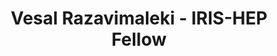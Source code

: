 ---
layout: fellow
pagetype: fellow
permalink: /fellows/VesalRazavimaleki.html
fellow-name: Vesal Razavimaleki
title: Vesal Razavimaleki - IRIS-HEP Fellow
active: false
dates:
  start: 2020-07-01
  end: 2020-09-30
photo: /assets/images/team/fellows-2020/Vesal-Razavimaleki.png
institution: University of California, San Diego
website:
e-mail: vrazavim@ucsd.edu
project_title: Adapting GNN Tracking for FPGAs with hls4ml
focus-area: ia
project_goal: >
  Graph neural networks (GNNs) have demonstrated promise for pattern recognition problems
  like particle tracking. To meet the demands of the planned HL-LHC, there has been
  increased interest in accelerating large machine learning (ML) models with FPGA
  coprocessors for integration into the L1 trigger. Deployment of neural networks
  on FPGAs has been studied with the hls4ml compiler package which uses high-level
  synthesis to convert ML models to FPGA firmware. This project proposes to expand
  the hls4ml toolkit to support GNNs for particle tracking, allowing them to be implemented
  in FPGA coprocessor applications possibly including the L1 trigger.
mentors:
- Javier Duarte (University of California, San Diego)
proposal: /assets/pdf/fellows-2020/VesalRazavimaleki_Proposal.pdf
presentations:
- title: Graph Neural Networks for Particle Tracking in FPGAs with hls4m
  date: 2020-09-28
  url: https://indico.cern.ch/event/946429/contributions/3976992/attachments/2111087/3551110/GNN_tracking_hls4ml.pdf
  meeting: IRIS-HEP Topical Meetings
  meetingurl: https://indico.cern.ch/event/946429/
  recordingurl: https://www.youtube.com/watch?v=b4iMNk2m-Dc&t=845s
  focus-area: ia
current_status: >
  <strong>January 2022</strong> - Graduate Research Assistant in Filippini Particle
  Cosmology Group at University of Illinois Urbana-Champaign
github-username: vesal-rm
linkedin-profile: https://www.linkedin.com/in/vesal-razavimaleki
challenge-area:
---